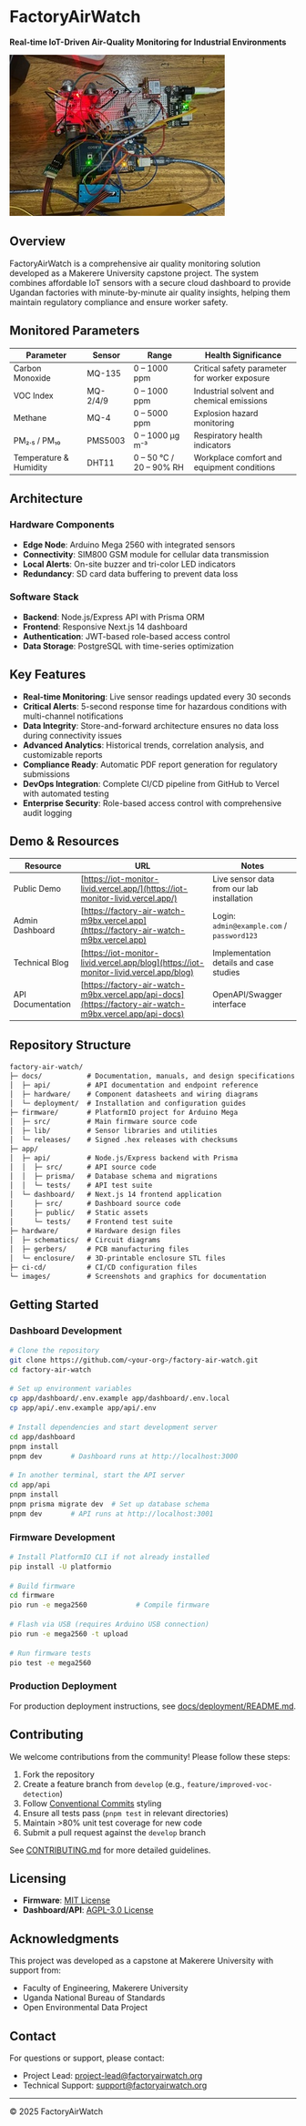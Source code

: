 # FactoryAirWatch

**Real-time IoT-Driven Air-Quality Monitoring for Industrial Environments**

![Dashboard Preview](images/showcase.jpeg)

## Overview

FactoryAirWatch is a comprehensive air quality monitoring solution developed as a Makerere University capstone project. The system combines affordable IoT sensors with a secure cloud dashboard to provide Ugandan factories with minute-by-minute air quality insights, helping them maintain regulatory compliance and ensure worker safety.

## Monitored Parameters

| Parameter     | Sensor   | Range                     | Health Significance                           |
|--------------|----------|---------------------------|----------------------------------------------|
| Carbon Monoxide | MQ-135 | 0 – 1000 ppm             | Critical safety parameter for worker exposure |
| VOC Index    | MQ-2/4/9 | 0 – 1000 ppm              | Industrial solvent and chemical emissions     |
| Methane      | MQ-4     | 0 – 5000 ppm              | Explosion hazard monitoring                   |
| PM₂.₅ / PM₁₀ | PMS5003  | 0 – 1000 µg m⁻³           | Respiratory health indicators                 |
| Temperature & Humidity | DHT11 | 0 – 50 °C / 20 – 90% RH | Workplace comfort and equipment conditions  |

## Architecture

### Hardware Components
- **Edge Node**: Arduino Mega 2560 with integrated sensors
- **Connectivity**: SIM800 GSM module for cellular data transmission
- **Local Alerts**: On-site buzzer and tri-color LED indicators
- **Redundancy**: SD card data buffering to prevent data loss

### Software Stack
- **Backend**: Node.js/Express API with Prisma ORM
- **Frontend**: Responsive Next.js 14 dashboard
- **Authentication**: JWT-based role-based access control
- **Data Storage**: PostgreSQL with time-series optimization

## Key Features

- **Real-time Monitoring**: Live sensor readings updated every 30 seconds
- **Critical Alerts**: 5-second response time for hazardous conditions with multi-channel notifications
- **Data Integrity**: Store-and-forward architecture ensures no data loss during connectivity issues
- **Advanced Analytics**: Historical trends, correlation analysis, and customizable reports
- **Compliance Ready**: Automatic PDF report generation for regulatory submissions
- **DevOps Integration**: Complete CI/CD pipeline from GitHub to Vercel with automated testing
- **Enterprise Security**: Role-based access control with comprehensive audit logging

## Demo & Resources

| Resource | URL | Notes |
|----------|-----|-------|
| Public Demo | [https://iot-monitor-livid.vercel.app/](https://iot-monitor-livid.vercel.app/) | Live sensor data from our lab installation |
| Admin Dashboard | [https://factory-air-watch-m9bx.vercel.app](https://factory-air-watch-m9bx.vercel.app) | Login: `admin@example.com` / `password123` |
| Technical Blog | [https://iot-monitor-livid.vercel.app/blog](https://iot-monitor-livid.vercel.app/blog) | Implementation details and case studies |
| API Documentation | [https://factory-air-watch-m9bx.vercel.app/api-docs](https://factory-air-watch-m9bx.vercel.app/api-docs) | OpenAPI/Swagger interface |

## Repository Structure

```
factory-air-watch/
├─ docs/           # Documentation, manuals, and design specifications
│  ├─ api/         # API documentation and endpoint reference
│  ├─ hardware/    # Component datasheets and wiring diagrams
│  └─ deployment/  # Installation and configuration guides
├─ firmware/       # PlatformIO project for Arduino Mega
│  ├─ src/         # Main firmware source code
│  ├─ lib/         # Sensor libraries and utilities
│  └─ releases/    # Signed .hex releases with checksums
├─ app/
│  ├─ api/         # Node.js/Express backend with Prisma
│  │  ├─ src/      # API source code
│  │  ├─ prisma/   # Database schema and migrations
│  │  └─ tests/    # API test suite
│  └─ dashboard/   # Next.js 14 frontend application
│     ├─ src/      # Dashboard source code
│     ├─ public/   # Static assets
│     └─ tests/    # Frontend test suite
├─ hardware/       # Hardware design files
│  ├─ schematics/  # Circuit diagrams
│  ├─ gerbers/     # PCB manufacturing files
│  └─ enclosure/   # 3D-printable enclosure STL files
├─ ci-cd/          # CI/CD configuration files
└─ images/         # Screenshots and graphics for documentation
```

## Getting Started

### Dashboard Development

```bash
# Clone the repository
git clone https://github.com/<your-org>/factory-air-watch.git
cd factory-air-watch

# Set up environment variables
cp app/dashboard/.env.example app/dashboard/.env.local
cp app/api/.env.example app/api/.env

# Install dependencies and start development server
cd app/dashboard
pnpm install
pnpm dev       # Dashboard runs at http://localhost:3000

# In another terminal, start the API server
cd app/api
pnpm install
pnpm prisma migrate dev  # Set up database schema
pnpm dev       # API runs at http://localhost:3001
```

### Firmware Development

```bash
# Install PlatformIO CLI if not already installed
pip install -U platformio

# Build firmware
cd firmware
pio run -e mega2560            # Compile firmware

# Flash via USB (requires Arduino USB connection)
pio run -e mega2560 -t upload  

# Run firmware tests
pio test -e mega2560
```

### Production Deployment

For production deployment instructions, see [docs/deployment/README.md](docs/deployment/README.md).

## Contributing

We welcome contributions from the community! Please follow these steps:

1. Fork the repository
2. Create a feature branch from `develop` (e.g., `feature/improved-voc-detection`)
3. Follow [Conventional Commits](https://www.conventionalcommits.org/) styling
4. Ensure all tests pass (`pnpm test` in relevant directories)
5. Maintain >80% unit test coverage for new code
6. Submit a pull request against the `develop` branch

See [CONTRIBUTING.md](CONTRIBUTING.md) for more detailed guidelines.

## Licensing

- **Firmware**: [MIT License](LICENSE-MIT.txt)
- **Dashboard/API**: [AGPL-3.0 License](LICENSE-AGPL.txt)

## Acknowledgments

This project was developed as a capstone at Makerere University with support from:
- Faculty of Engineering, Makerere University
- Uganda National Bureau of Standards
- Open Environmental Data Project

## Contact

For questions or support, please contact:
- Project Lead: [project-lead@factoryairwatch.org](mailto:project-lead@factoryairwatch.org)
- Technical Support: [support@factoryairwatch.org](mailto:support@factoryairwatch.org)

---

© 2025 FactoryAirWatch 